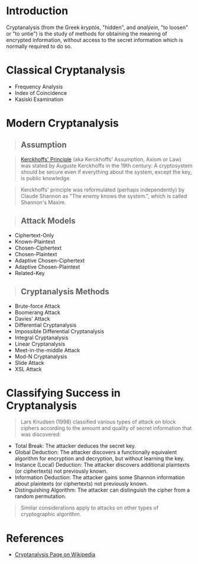 # Introduction #

Cryptanalysis (from the Greek _kryptós_, "hidden", and _analýein_, "to loosen" or "to untie") is the study of methods for obtaining the meaning of encrypted information, without access to the secret information which is normally required to do so.

# Classical Cryptanalysis #

  * Frequency Analysis
  * Index of Coincidence
  * Kasiski Examination

# Modern Cryptanalysis #

> ## Assumption ##

> [Kerckhoffs' Principle](http://en.wikipedia.org/wiki/Kerckhoffs'_principle) (aka Kerckhoffs' Assumption, Axiom or Law) was stated by Auguste Kerckhoffs in the 19th century: A cryptosystem should be secure even if everything about the system, except the key, is public knowledge.

> Kerckhoffs' principle was reformulated (perhaps independently) by Claude Shannon as "The enemy knows the system.", which is called Shannon's Maxim.

> ## Attack Models ##

  * Ciphertext-Only
  * Known-Plaintext
  * Chosen-Ciphertext
  * Chosen-Plaintext
  * Adaptive Chosen-Ciphertext
  * Adaptive Chosen-Plaintext
  * Related-Key

> ## Cryptanalysis Methods ##

  * Brute-force Attack
  * Boomerang Attack
  * Davies' Attack
  * Differential Cryptanalysis
  * Impossible Differential Cryptanalysis
  * Integral Cryptanalysis
  * Linear Cryptanalysis
  * Meet-in-the-middle Attack
  * Mod-N Cryptanalysis
  * Slide Attack
  * XSL Attack

# Classifying Success in Cryptanalysis #

> Lars Knudsen (1998) classified various types of attack on block ciphers according to the amount and quality of secret information that was discovered:

  * Total Break: The attacker deduces the secret key.
  * Global Deduction: The attacker discovers a functionally equivalent algorithm for encryption and decryption, but without learning the key.
  * Instance (Local) Deduction: The attacker discovers additional plaintexts (or ciphertexts) not previously known.
  * Information Deduction: The attacker gains some Shannon information about plaintexts (or ciphertexts) not previously known.
  * Distinguishing Algorithm: The attacker can distinguish the cipher from a random permutation.

> Similar considerations apply to attacks on other types of cryptographic algorithm.

# References #

  * [Cryptanalysis Page on Wikipedia](http://en.wikipedia.org/wiki/Cryptanalysis)